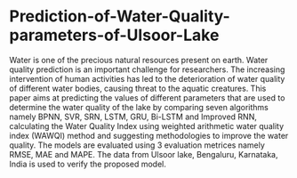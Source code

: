 # Prediction-of-Water-Quality-parameters-of-Ulsoor-Lake

Water is one of the precious natural resources present
on earth. Water quality prediction is an important challenge for
researchers. The increasing intervention of human activities has
led to the deterioration of water quality of different water bodies,
causing threat to the aquatic creatures. This paper aims at
predicting the values of different parameters that are used to
determine the water quality of the lake by comparing seven
algorithms namely BPNN, SVR, SRN, LSTM, GRU, Bi-LSTM and
Improved RNN, calculating the Water Quality Index using
weighted arithmetic water quality index (WAWQI) method and
suggesting methodologies to improve the water quality. The
models are evaluated using 3 evaluation metrices namely RMSE,
MAE and MAPE. The data from Ulsoor lake, Bengaluru,
Karnataka, India is used to verify the proposed model.
